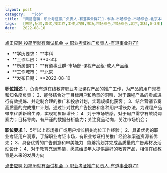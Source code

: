 ```yaml
---
layout:	post
category:	"job"
title:	"网易招聘：职业考证推广负责人-有道事业群711-市场-市场综合-市场综合-北京本科0-3年"
tags:	[网易,招聘,面试,找工作,工作,内推,市场,市场综合,市场综合,北京,本科,0-3年]
date:	2022-08-10
---
```


[点击应聘 投简历就有面试机会 -> 职业考证推广负责人-有道事业群711](http://mobile.bole.netease.com/bole/boleDetail?id=39681&employeeId=346f03c3cda5f04c&key=all)



- **学历要求： **本科
- **工作年限： **0-3年
- **所属部门： **有道事业群-市场部-课程产品组-成人产品组
- **工作城市： **北京
- **发布日期： **2022-08-10



**职位描述**
1、负责有道在线教育职业考证课程产品的推广工作，为产品的用户规模和知名度负责；
2、能够结合对于目标用户和场景的洞察，对于课程产品的卖点进行有效提炼、并定制合理的推广和投放计划，实现规模化获客；
3、结合营销节奏高质量的完成推广计划，通过针对性的广告投放和各种用户增长办法，为课程产品带来优质新增生源，实现销售额增长；
4、对于市场敏感，对于用户需求有敏锐洞察力；目标导向，有严谨的数据分析能力；关注竞品动向，关注市场机会；




**职位要求**
1、5年以上市场推广或用户增长相关岗位工作经验；
2、具备优秀的职业考证用户洞察，了解职业考证市场，有职业考证相关推广经验和渠道资源者优先；
3、具备优秀的广告创意和审美能力，能够策划并完成高质量的广告素材及活动设计；
4、对于教育充满热情，愿意给成年人提供最好的教育产品，相信在线教育是未来的发展方向



[点击应聘 投简历就有面试机会 -> 职业考证推广负责人-有道事业群711](http://mobile.bole.netease.com/bole/boleDetail?id=39681&employeeId=346f03c3cda5f04c&key=all)